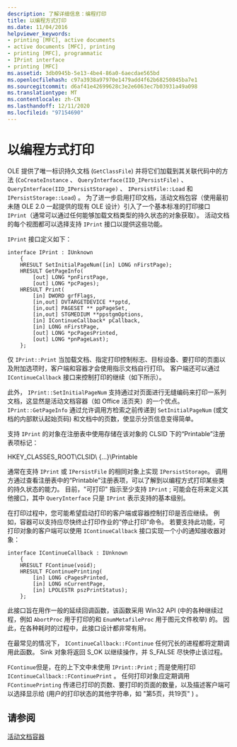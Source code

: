 ```yaml
---
description: 了解详细信息：编程打印
title: 以编程方式打印
ms.date: 11/04/2016
helpviewer_keywords:
- printing [MFC], active documents
- active documents [MFC], printing
- printing [MFC], programmatic
- IPrint interface
- printing [MFC]
ms.assetid: 3db0945b-5e13-4be4-86a0-6aecdae565bd
ms.openlocfilehash: c97a3938a97970e1479add4f62b68250845ba7e1
ms.sourcegitcommit: d6af41e42699628c3e2e6063ec7b03931a49a098
ms.translationtype: MT
ms.contentlocale: zh-CN
ms.lasthandoff: 12/11/2020
ms.locfileid: "97154690"
---
```

# <a name="programmatic-printing"></a>以编程方式打印

OLE 提供了唯一标识持久文档 (`GetClassFile`) 并将它们加载到其关联代码中的方法 (`CoCreateInstance` 、 `QueryInterface(IID_IPersistFile)` 、 `QueryInterface(IID_IPersistStorage)` 、 `IPersistFile::Load` 和 `IPersistStorage::Load`) 。 为了进一步启用打印文档，活动文档包容（使用最初未随 OLE 2.0 一起提供的现有 OLE 设计）引入了一个基本标准的打印接口 `IPrint`（通常可以通过任何能够加载文档类型的持久状态的对象获取）。 活动文档的每个视图都可以选择支持 `IPrint` 接口以提供这些功能。

`IPrint` 接口定义如下：

```
interface IPrint : IUnknown
    {
    HRESULT SetInitialPageNum([in] LONG nFirstPage);
    HRESULT GetPageInfo(
        [out] LONG *pnFirstPage,
        [out] LONG *pcPages);
    HRESULT Print(
        [in] DWORD grfFlags,
        [in,out] DVTARGETDEVICE **pptd,
        [in,out] PAGESET ** ppPageSet,
        [in,out] STGMEDIUM **ppstgmOptions,
        [in] IContinueCallback* pCallback,
        [in] LONG nFirstPage,
        [out] LONG *pcPagesPrinted,
        [out] LONG *pnPageLast);
    };
```

仅 `IPrint::Print` 当加载文档、指定打印控制标志、目标设备、要打印的页面以及附加选项时，客户端和容器才会使用指示文档自行打印。 客户端还可以通过 `IContinueCallback` 接口来控制打印的继续（如下所示）。

此外， `IPrint::SetInitialPageNum` 支持通过对页面进行无缝编码来打印一系列文档，这显然是活动文档容器（如 Office 活页夹）的一个优点。 `IPrint::GetPageInfo` 通过允许调用方检索之前传递到 `SetInitialPageNum` (或文档的内部默认起始页码) 和文档中的页数，使显示分页信息变得简单。

支持 `IPrint` 的对象在注册表中使用存储在该对象的 CLSID 下的“Printable”注册表项标记：

HKEY_CLASSES_ROOT\CLSID\\ {...}\Printable

通常在支持 `IPrint` 或 `IPersistFile` 的相同对象上实现 `IPersistStorage`。 调用方通过查看注册表中的“Printable”注册表项，可以了解到以编程方式打印某些类的持久状态的能力。 目前，"可打印" 指示至少支持 `IPrint` ; 可能会在将来定义其他接口，其中 `QueryInterface` 只是 `IPrint` 表示支持的基本级别。

在打印过程中，您可能希望启动打印的客户端或容器控制打印是否应继续。 例如，容器可以支持应尽快终止打印作业的“停止打印”命令。 若要支持此功能，可打印对象的客户端可以使用 `IContinueCallback` 接口实现一个小的通知接收器对象：

```
interface IContinueCallback : IUnknown
    {
    HRESULT FContinue(void);
    HRESULT FContinuePrinting(
        [in] LONG cPagesPrinted,
        [in] LONG nCurrentPage,
        [in] LPOLESTR pszPrintStatus);
    };
```

此接口旨在用作一般的延续回调函数，该函数采用 Win32 API (中的各种继续过程，例如 `AbortProc` 用于打印的和 `EnumMetafileProc` 用于图元文件枚举) 的。 因此，在各种耗时的过程中，此接口设计都非常有用。

在最常见的情况下， `IContinueCallback::FContinue` 任何冗长的进程都将定期调用此函数。 Sink 对象将返回 S_OK 以继续操作，并 S_FALSE 尽快停止该过程。

`FContinue`但是，在的上下文中未使用 `IPrint::Print` ; 而是使用打印 `IContinueCallback::FContinuePrint` 。 任何打印对象应定期调用 `FContinuePrinting` 传递已打印的页数、要打印的页面的数量，以及描述客户端可以选择显示给 (用户的打印状态的其他字符串，如 "第5页，共19页" ) 。

## <a name="see-also"></a>请参阅

[活动文档容器](../mfc/active-document-containers.md)
